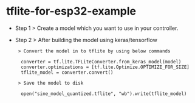 # tflite-for-esp32-example

- Step 1 
       > Create a model which you want to use in your controller.
- Step 2
       > After building the model using keras/tensorflow 
       
       > Convert the model in to tflite by using below commands
        
        converter = tf.lite.TFLiteConverter.from_keras_model(model)
        converter.optimizations = [tf.lite.Optimize.OPTIMIZE_FOR_SIZE]
        tflite_model = converter.convert()

       > Save the model to disk
        
        open("sine_model_quantized.tflite", "wb").write(tflite_model)
